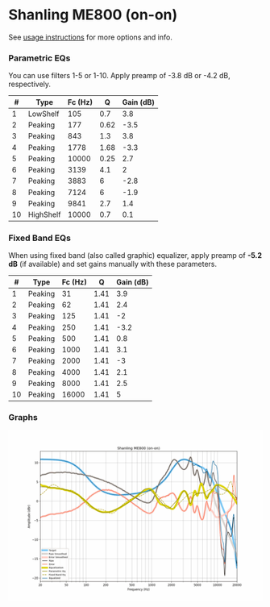 # Shanling ME800 (on-on)
See [usage instructions](https://github.com/jaakkopasanen/AutoEq#usage) for more options and info.

### Parametric EQs
You can use filters 1-5 or 1-10. Apply preamp of -3.8 dB or -4.2 dB, respectively.

|   # | Type      |   Fc (Hz) |    Q |   Gain (dB) |
|-----|-----------|-----------|------|-------------|
|   1 | LowShelf  |       105 | 0.7  |         3.8 |
|   2 | Peaking   |       177 | 0.62 |        -3.5 |
|   3 | Peaking   |       843 | 1.3  |         3.8 |
|   4 | Peaking   |      1778 | 1.68 |        -3.3 |
|   5 | Peaking   |     10000 | 0.25 |         2.7 |
|   6 | Peaking   |      3139 | 4.1  |         2   |
|   7 | Peaking   |      3883 | 6    |        -2.8 |
|   8 | Peaking   |      7124 | 6    |        -1.9 |
|   9 | Peaking   |      9841 | 2.7  |         1.4 |
|  10 | HighShelf |     10000 | 0.7  |         0.1 |

### Fixed Band EQs
When using fixed band (also called graphic) equalizer, apply preamp of **-5.2 dB** (if available) and set gains manually with these parameters.

|   # | Type    |   Fc (Hz) |    Q |   Gain (dB) |
|-----|---------|-----------|------|-------------|
|   1 | Peaking |        31 | 1.41 |         3.9 |
|   2 | Peaking |        62 | 1.41 |         2.4 |
|   3 | Peaking |       125 | 1.41 |        -2   |
|   4 | Peaking |       250 | 1.41 |        -3.2 |
|   5 | Peaking |       500 | 1.41 |         0.8 |
|   6 | Peaking |      1000 | 1.41 |         3.1 |
|   7 | Peaking |      2000 | 1.41 |        -3   |
|   8 | Peaking |      4000 | 1.41 |         2.1 |
|   9 | Peaking |      8000 | 1.41 |         2.5 |
|  10 | Peaking |     16000 | 1.41 |         5   |

### Graphs
![](./Shanling%20ME800%20(on-on).png)
